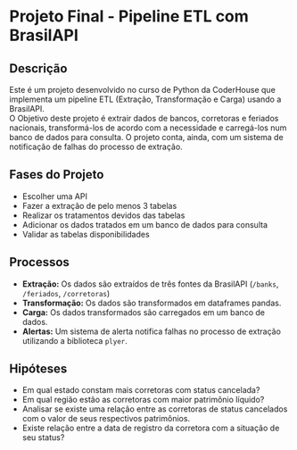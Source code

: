 # Projeto Final - Pipeline ETL com BrasilAPI

## Descrição

<p>Este é um projeto desenvolvido no curso de Python da CoderHouse que implementa um pipeline ETL (Extração, Transformação e Carga) usando a BrasilAPI.<br>
O Objetivo deste projeto é extrair dados de bancos, corretoras e feriados nacionais, transformá-los de acordo com a necessidade e carregá-los num banco de dados para consulta. O projeto conta, ainda, com um sistema de notificação de falhas do processo de extração.</p>

## Fases do Projeto

+ Escolher uma API
+ Fazer a extração de pelo menos 3 tabelas
+ Realizar os tratamentos devidos das tabelas
+ Adicionar os dados tratados em um banco de dados para consulta
+ Validar as tabelas disponibilidades

## Processos

+ **Extração:** Os dados são extraídos de três fontes da BrasilAPI (`/banks`, `/feriados`, `/corretoras`)
+ **Transformação:** Os dados são transformados em dataframes pandas.
+ **Carga:** Os dados transformados são carregados em um banco de dados.
+ **Alertas:** Um sistema de alerta notifica falhas no processo de extração utilizando a biblioteca `plyer`.

## Hipóteses

+ Em qual estado constam mais corretoras com status cancelada?
+ Em qual região estão as corretoras com maior patrimônio líquido?
+ Analisar se existe uma relação entre as corretoras de status cancelados com o valor de seus respectivos patrimônios.
+ Existe relação entre a data de registro da corretora com a situação de seu status? 
